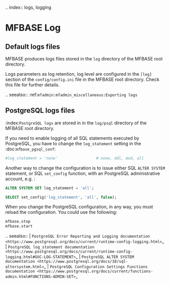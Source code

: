 .. index:: logs, logging
# MFBASE Log

## Default logs files
MFBASE produces logs files stored in the `log` directory of the MFBASE root directory.

Logs parameters as log retention, log level are configured in the `[log]` section of the `config/config.ini` file in the MFBASE root directory. Check this file for further details.

.. seealso::
    :ref:`mfadmin:mfadmin_miscellaneous:Exporting logs`

## PostgreSQL logs files

:index:`PostgreSQL logs` are stored in in the `log/psql` directory of the MFBASE root directory.

If you need to enable logging of all SQL statements executed by PostgreSQL, you have to change the `log_statement`  setting in the :doc:`mfbase_pgsql_conf`:

```cfg
#log_statement = 'none'                 # none, ddl, mod, all
```

Another way to change the configuration is to issue either SQL `ALTER SYSTEM` statement, or  SQL `set_config` function, with an PostgreSQL administrative account, e.g. :

```sql
ALTER SYSTEM SET log_statement = 'all';
```
```sql
SELECT set_config('log_statement', 'all', false);
```

When you change the PostgreSQL configuration, in any way, you must reload the configuration. You could use the following:
```bash
mfbase.stop
mfbase.start
```

.. seealso::
	| `PostgreSQL Error Reporting and Logging documentation <https://www.postgresql.org/docs/current/runtime-config-logging.html>`_
	| `PostgreSQL log_statement documentation <https://www.postgresql.org/docs/current/runtime-config-logging.html#GUC-LOG-STATEMENT>`_
    | `PostgreSQL ALTER SYSTEM documentation <https://www.postgresql.org/docs/10/sql-altersystem.html>`_
    | `PostgreSQL Configuration Settings Functions documentation <https://www.postgresql.org/docs/current/functions-admin.html#FUNCTIONS-ADMIN-SET>`_

<!--
Intentional comment to prevent m2r from generating bad rst statements when the file ends with a block .. xxx ::
-->